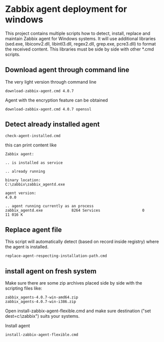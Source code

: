 # Zabbix agent deployment for windows

This project contains multiple scripts how to detect, install, replace and maintain Zabbix agent for Windows systems. It will use additional libraries (sed.exe, libiconv2.dll, libintl3.dll, regex2.dll, grep.exe, pcre3.dll) to format the received content. This libraries must be side by side with other *.cmd scripts.

## Download agent through command line

The very light version through command line
```
download-zabbix-agent.cmd 4.0.7
```

Agent with the encryption feature can be obtained
```
download-zabbix-agent.cmd 4.0.7 openssl
```

## Detect already installed agent
```
check-agent-installed.cmd
```
this can print content like
```
Zabbix agent:

.. is installed as service

.. already running

binary location:
C:\zabbix\zabbix_agentd.exe

agent version:
4.0.0

.. agent running currently as an process
zabbix_agentd.exe             8264 Services                   0     11 016 K
```

## Replace agent file
This script will automatically detect (based on record inside registry) where the agent is installed.

```
replace-agent-respecting-installation-path.cmd
```

## install agent on fresh system

Make sure there are some zip archives placed side by side with the scripting files like:
```
zabbix_agents-4.0.7-win-amd64.zip
zabbix_agents-4.0.7-win-i386.zip
```

Open install-zabbix-agent-flexible.cmd and make sure destination ("set dest=c:\zabbix") suits your systems.

Install agent
```
install-zabbix-agent-flexible.cmd
```
